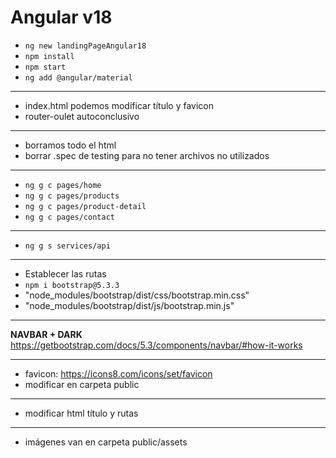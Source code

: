 # Angular v18

- `ng new landingPageAngular18`
- `npm install`
- `npm start`
- `ng add @angular/material`

---

- index.html podemos modificar título y favicon
- router-oulet autoconclusivo

---

- borramos todo el html
- borrar .spec de testing para no tener archivos no utilizados

---

- `ng g c pages/home`
- `ng g c pages/products`
- `ng g c pages/product-detail`
- `ng g c pages/contact`

---

- `ng g s services/api`

---

- Establecer las rutas
- `npm i bootstrap@5.3.3`
- "node_modules/bootstrap/dist/css/bootstrap.min.css"
- "node_modules/bootstrap/dist/js/bootstrap.min.js"

---

**NAVBAR + DARK**
<https://getbootstrap.com/docs/5.3/components/navbar/#how-it-works>

---

- favicon: <https://icons8.com/icons/set/favicon>
- modificar en carpeta public

---

- modificar html título y rutas

---

- imágenes van en carpeta public/assets
